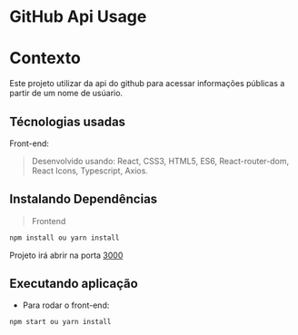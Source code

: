 # GitHub Api Usage

# Contexto
Este projeto utilizar da api do github para acessar informações públicas a partir de um nome de usúario.

## Técnologias usadas

Front-end:
> Desenvolvido usando: React, CSS3, HTML5, ES6, React-router-dom, React Icons, Typescript, Axios.

## Instalando Dependências
> Frontend
```bash
npm install ou yarn install
``` 
Projeto irá abrir na porta <a href="https://localhost:3000">3000</a>
## Executando aplicação
* Para rodar o front-end:

```
npm start ou yarn install
```
